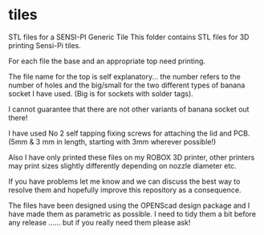 # tiles
STL files for a SENSI-PI Generic Tile
  This folder contains STL files for 3D printing Sensi-Pi tiles.
  
  For each file the base and an appropriate top need printing.
  
  The file name for the top is self explanatory... the number refers to the number of holes
  and the big/small for the two different types of banana socket I have used. (Big is for 
  sockets with solder tags).
  
  I cannot guarantee that there are not other variants of banana socket out there! 
  
  I have used No 2 self tapping fixing screws for attaching the lid and PCB. (5mm & 3 mm in length, starting with
  3mm wherever possible!)
  
  Also I have only printed these files on my ROBOX 3D printer, other printers may print sizes slightly differently depending on nozzle diameter etc. 
  
  If you have problems let me know and we can discuss the best way to resolve them and hopefully improve this repository as a consequence.
  
  The files have been designed using the OPENScad design package and I have made them as parametric as possible. I need to tidy them a bit before any release ...... but if you really need them please ask!

